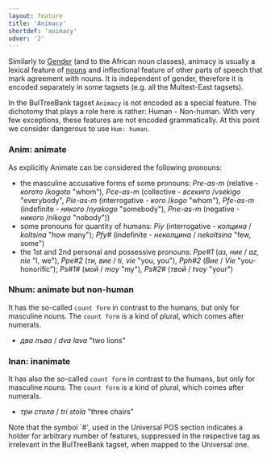 ```yaml
---
layout: feature
title: 'Animacy'
shortdef: 'animacy'
udver: '2'
---
```


Similarly to [Gender]() (and to the African noun classes), animacy
is usually a lexical feature of [nouns](u-pos/NOUN) and inflectional feature of
other parts of speech that mark agreement with nouns. It is
independent of gender, therefore it is encoded separately in some
tagsets (e.g. all the Multext-East tagsets).

In the BulTreeBank tagset `Animacy` is not encoded as a special feature.
The dichotomy that plays a role here is rather: Human - Non-human.
With very few exceptions, these features are not encoded grammatically.
At this point we consider dangerous to use `Hum: human`.

### Anim: animate

As explicitly Animate can be considered the following pronouns:

- the masculine accusative forms of some pronouns: _Pre-as-m_ (relative - _когото_ /_kogoto_ "whom"), _Pce-as-m_ (collective - _всекиго_ /_vsekigo_ "everybody",
_Pie-as-m_ (interrogative - _кого_ /_kogo_ "whom"), _Pfe-as-m_ (indefinite - _някого_ /_nyakogo_ "somebody"), _Pne-as-m_ (negative - _никого_ /_nikogo_ "nobody")) 
- some pronouns for quantity of humans: _Piy_ (interrogative - _колцина_ / _koltsina_ "how many"); _Pfy#_ (indefinite - _неколцина_ / _nekoltsina_ "few, some")
- the 1st and 2nd personal and possessive pronouns: _Ppe#1_ (_аз, ние_ / _az, nie_ "I, we"), _Ppe#2_ (_ти, вие_ / _ti, vie_ "you, you"), _Pph#2_ (_Вие_ / _Vie_ "you-honorific");
_Ps#1#_ (_мой_ / _moy_ "my"), _Ps#2#_ (_твой_ / _tvoy_ "your")

### Nhum: animate but non-human

It has the so-called `count form` in contrast to the humans, but only for masculine nouns. The `count form` is a kind of plural, which comes after numerals.

- _два лъва_ / _dva lava_ "two lions"

### Inan: inanimate

It has also the so-called `count form` in contrast to the humans, but only for masculine nouns. The `count form` is a kind of plural, which comes after numerals.

- _три стола_ / _tri stola_ "three chairs"

Note that the symbol `#', used in the Universal POS section indicates a holder for arbitrary number of features, suppressed in the respective tag as irrelevant in the BulTreeBank tagset, when mapped to the Universal one.
